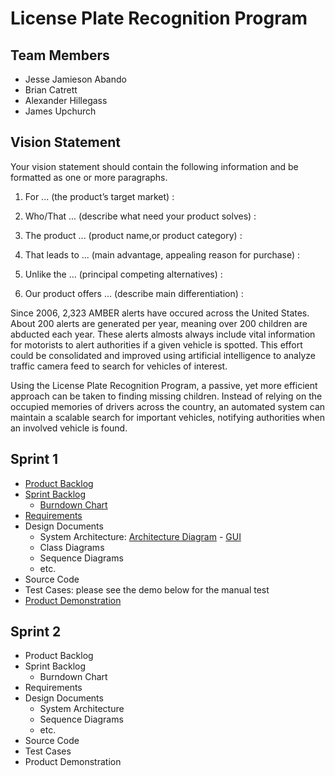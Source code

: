 # License Plate Recognition Program

## Team Members
* Jesse Jamieson Abando
* Brian Catrett
* Alexander Hillegass
* James Upchurch

## Vision Statement
Your vision statement should contain the following information and be formatted as one or more paragraphs.

1. For ... (the product’s target market) :

2. Who/That ... (describe what need your product solves) : 

3. The product ... (product name,or product category) :
  
4. That leads to ... (main advantage, appealing reason for purchase) : 
  
5. Unlike the ... (principal competing alternatives)  : 
  
6. Our product offers ... (describe main differentiation) : 
  
  Since 2006, 2,323 AMBER alerts have occured across the United States. About 200 alerts are generated per year, meaning over 200 children are abducted each year. These alerts almosts always include vital information for motorists to alert authorities if a given vehicle is spotted. This effort could be consolidated and improved using artificial intelligence to analyze traffic camera feed to search for vehicles of interest.
  
  Using the License Plate Recognition Program, a passive, yet more efficient approach can be taken to finding missing children. Instead of relying on the occupied memories of drivers across the country, an automated system can maintain a scalable search for important vehicles, notifying authorities when an involved vehicle is found.
  

  
## Sprint 1

* [Product Backlog](https://docs.google.com/spreadsheets/d/1lSt2IkeWZkcXEEomajb0V5m8mf8IrMCRReRq9BhTCic/edit#gid=402146333)
* [Sprint Backlog](https://docs.google.com/spreadsheets/d/1lSt2IkeWZkcXEEomajb0V5m8mf8IrMCRReRq9BhTCic/edit#gid=0)
  * [Burndown Chart](https://docs.google.com/spreadsheets/d/1lSt2IkeWZkcXEEomajb0V5m8mf8IrMCRReRq9BhTCic/edit#gid=373722761)
* [Requirements](https://docs.google.com/document/d/146rgft-78nVKI0P4Wdcj7a0kT8OkKUM96-g3gY-bAlk/edit)
* Design Documents
  * System Architecture: [Architecture Diagram](https://docs.google.com/drawings/d/1XAnm92Z1MRIXftqTqmJtPI9S8-kcRq_8Xsm7Hkfhr3U/edit) - [GUI](https://docs.google.com/drawings/d/1q2VkqsfDRKpq601CHK0Ne6fn4U42gQo-iotT8xGuoLw/edit)
  * Class Diagrams
  * Sequence Diagrams
  * etc.
* Source Code
* Test Cases: please see the demo below for the manual test
* [Product Demonstration](https://www.youtube.com/watch?v=TdoFvpXtwX8)

## Sprint 2

* Product Backlog
* Sprint Backlog
  * Burndown Chart
* Requirements
* Design Documents
  * System Architecture
  * Sequence Diagrams
  * etc.
* Source Code
* Test Cases
* Product Demonstration
